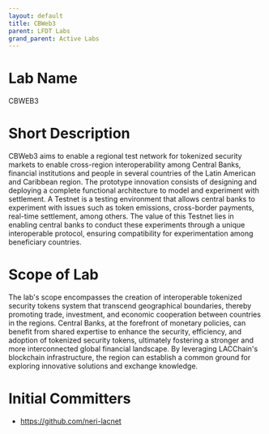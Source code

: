 ```yaml
---
layout: default
title: CBWeb3
parent: LFDT Labs
grand_parent: Active Labs
---
```

# Lab Name
CBWEB3

# Short Description
CBWeb3 aims to enable a regional test network for tokenized security markets to enable cross-region interoperability among Central Banks, financial institutions and people in several countries of the Latin American and Caribbean region. The prototype innovation consists of designing and deploying a complete functional architecture to model and experiment with settlement. A Testnet is a testing environment that allows central banks to experiment with issues such as token emissions, cross-border payments, real-time settlement, among others. The value of this Testnet lies in enabling central banks to conduct these experiments through a unique interoperable protocol, ensuring compatibility for experimentation among beneficiary countries.

# Scope of Lab
The lab's scope encompasses the creation of interoperable tokenized security tokens system that transcend geographical boundaries, thereby promoting trade, investment, and economic cooperation between countries in the regions. Central Banks, at the forefront of monetary policies, can benefit from shared expertise to enhance the security, efficiency, and adoption of tokenized security tokens, ultimately fostering a stronger and more interconnected global financial landscape. 
By leveraging LACChain's blockchain infrastructure, the region can establish a common ground for exploring innovative solutions and exchange knowledge.

# Initial Committers
- https://github.com/neri-lacnet
